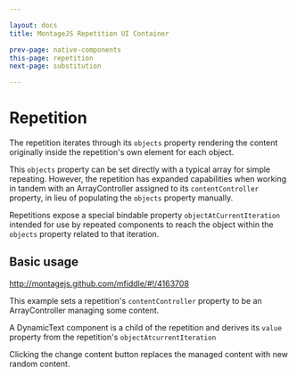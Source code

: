 ```yaml
---

layout: docs
title: MontageJS Repetition UI Container

prev-page: native-components
this-page: repetition
next-page: substitution

---
```



# Repetition

The repetition iterates through its `objects` property rendering the content originally inside the repetition's own element for each object. 

This `objects` property can be set directly with a typical array for simple repeating. However, the repetition has expanded capabilities when working in tandem with an ArrayController assigned to its `contentController` property, in lieu of populating the `objects` property manually.

Repetitions expose a special bindable property `objectAtCurrentIteration` intended for use by repeated components to reach the object within the `objects` property related to that iteration.

## Basic usage
http://montagejs.github.com/mfiddle/#!/4163708

This example sets a repetition's `contentController` property to be an ArrayController managing some content.

A DynamicText component is a child of the repetition and derives its `value` property from the repetition's `objectAtcurrentIteration`

Clicking the change content button replaces the managed content with new random content.
